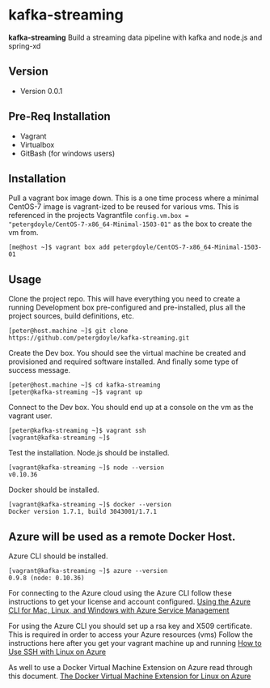 
kafka-streaming
======
**kafka-streaming** Build a streaming data pipeline with kafka and node.js and spring-xd

## Version
* Version 0.0.1

## Pre-Req Installation
* Vagrant
* Virtualbox
* GitBash (for windows users)

## Installation
Pull a vagrant box image down. This is a one time process where a minimal CentOS-7 image is vagrant-ized to be reused for various vms. This is referenced in the projects Vagrantfile ```config.vm.box = "petergdoyle/CentOS-7-x86_64-Minimal-1503-01"``` as the box to create the vm from.
```
[me@host ~]$ vagrant box add petergdoyle/CentOS-7-x86_64-Minimal-1503-01
```

## Usage
Clone the project repo. This will have everything you need to create a running Development box pre-configured and pre-installed, plus all the project sources, build definitions, etc.
```console
[peter@host.machine ~]$ git clone https://github.com/petergdoyle/kafka-streaming.git
```

Create the Dev box. You should see the virtual machine be created and provisioned and required software installed. And finally some type of success message.
```console
[peter@host.machine ~]$ cd kafka-streaming
[peter@kafka-streaming ~]$ vagrant up
```

Connect to the Dev box. You should end up at a console on the vm as the vagrant user.
```console
[peter@kafka-streaming ~]$ vagrant ssh
[vagrant@kafka-streaming ~]$
```

Test the installation.
Node.js should be installed.
```console
[vagrant@kafka-streaming ~]$ node --version
v0.10.36
```
Docker should be installed.
```console
[vagrant@kafka-streaming ~]$ docker --version
Docker version 1.7.1, build 3043001/1.7.1
```

**Azure will be used as a remote Docker Host.**
--
Azure CLI should be installed.
```console
[vagrant@kafka-streaming ~]$ azure --version
0.9.8 (node: 0.10.36)
```

For connecting to the Azure cloud using the Azure CLI follow these instructions to get your license and account configured.
[Using the Azure CLI for Mac, Linux, and Windows with Azure Service Management](https://azure.microsoft.com/en-us/documentation/articles/virtual-machines-command-line-tools/)

For using the Azure CLI you should set up a rsa key and X509 certificate. This is required in order to access your Azure resources (vms)
Follow the instructions here after you get your vagrant machine up and running  [How to Use SSH with Linux on Azure](https://azure.microsoft.com/en-us/documentation/articles/virtual-machines-linux-use-ssh-key/)

As well to use a Docker Virtual Machine Extension on Azure read through this document. [The Docker Virtual Machine Extension for Linux on Azure](https://azure.microsoft.com/en-us/documentation/articles/virtual-machines-docker-vm-extension/)
